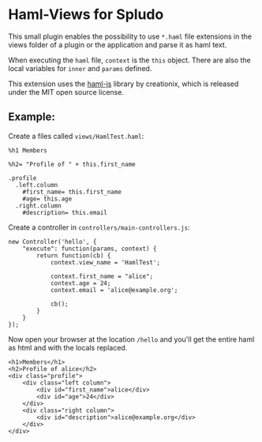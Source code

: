 Haml-Views for Spludo
==========================

This small plugin enables the possibility to use `*.haml` file extensions in
the views folder of a plugin or the application and parse it as haml text.

When executing the `haml` file, `context` is the `this` object. There are also
the local variables for `inner` and `params` defined.

This extension uses the [haml-js][haml-js-website] library by creationix,
which is released under the MIT open source license.

  [haml-js-website]: http://github.com/creationix/haml-js

  
Example:
-------------------

 
Create a files called `views/HamlTest.haml`:

    %h1 Members
    
    %h2= "Profile of " + this.first_name
    
    .profile
      .left.column
        #first_name= this.first_name
        #age= this.age
      .right.column
        #description= this.email

Create a controller in `controllers/main-controllers.js`:

    new Controller('hello', {
        "execute": function(params, context) {
            return function(cb) {
                context.view_name = 'HamlTest';
                
                context.first_name = "alice";
                context.age = 24;
                context.email = 'alice@example.org';
                
                cb();
            }
        }
    });
      
Now open your browser at the location `/hello` and you'll get the entire haml
as html and with the locals replaced.

    <h1>Members</h1>
    <h2>Profile of alice</h2>
    <div class="profile">
        <div class="left column">
            <div id="first_name">alice</div>
            <div id="age">24</div>
        </div>
        <div class="right column">
            <div id="description">alice@example.org</div>
        </div>
    </div>